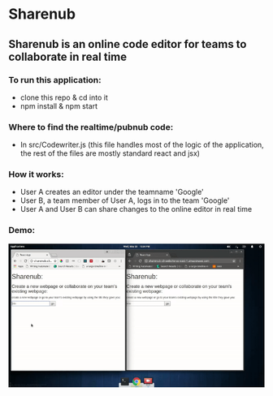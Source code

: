 # Sharenub

## Sharenub is an online code editor for teams to collaborate in real time


### To run this application:
* clone this repo & cd into it
* npm install & npm start

### Where to find the realtime/pubnub code:
* In src/Codewriter.js (this file handles most of the logic of the application, the rest of the files are mostly standard react and jsx)

### How it works:
* User A creates an editor under the teamname 'Google'
* User B, a team member of User A, logs in to the team 'Google'
* User A and User B can share changes to the online editor in real time


### Demo: 
![live demo gif of sharenub](https://raw.githubusercontent.com/Mohammadhunan97/sharenub/master/ezgif-5-a8432d4877.gif)



